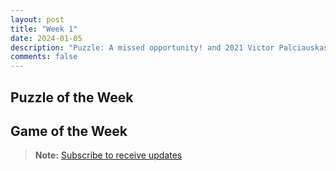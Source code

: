 ```yaml
---
layout: post
title: "Week 1"
date: 2024-01-05
description: "Puzzle: A missed opportunity! and 2021 Victor Palciauskas Tournament"
comments: false
---
```



## Puzzle of the Week

<div class="cbdiagram"
data-size="420"
data-fen= "r6k/pbq1r1p1/1p3pQB/4b3/2B5/6RP/P4PP1/4R1K1 b - - 0 25"
data-legend="How would White have been mated as Black after ...Bxg3?"
data-solution="Lxg7+Txg7Te8+!Txe8Dxe8+Kh7h5"
data-squares="e5,g3"
data-arrows="e5g3">
</div>


## Game of the Week




> **Note:** [Subscribe to receive updates](https://follow.it/senior-chess-improver?leanpub)
